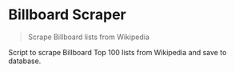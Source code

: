 # Billboard Scraper

> Scrape Billboard lists from Wikipedia

Script to scrape Billboard Top 100 lists from Wikipedia and save to database.
